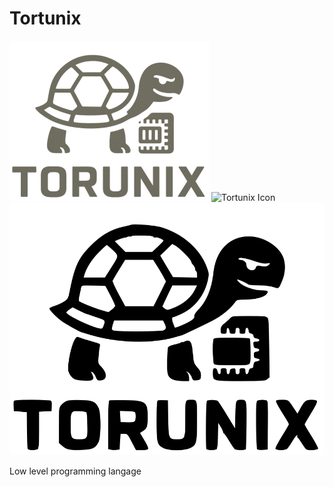 # Tortunix

![Tortunix Logo](ressources/tortunix_icon.png)
![Tortunix Icon](ressources/tortunix_icon.ico)
![Tortunix SVG](ressources/tortunix_icon.svg)

Low level programming langage
